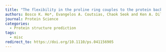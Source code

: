 ```yaml
---
title: "The flexibility in the proline ring couples to the protein backbone"
authors: Bosco K. Ho*, Evangelos A. Coutsias, Chaok Seok and Ken A. Dill
journal: Protein Science
categories:
  - Protein structure prediction
tags:
  - misc
redirect_to: https://doi.org/10.1110/ps.041156905
---
```

